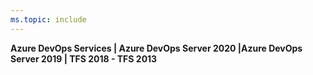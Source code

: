 ```yaml
---
ms.topic: include
---
```



**Azure DevOps Services | Azure DevOps Server 2020 |Azure DevOps Server 2019 | TFS 2018 - TFS 2013**
